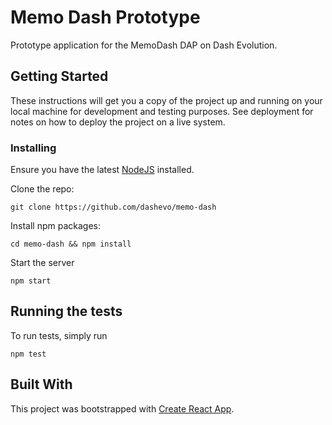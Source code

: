 # Memo Dash Prototype

Prototype application for the MemoDash DAP on Dash Evolution.

## Getting Started

These instructions will get you a copy of the project up and running on your local machine for development and testing purposes. See deployment for notes on how to deploy the project on a live system.

### Installing

Ensure you have the latest [NodeJS](https://nodejs.org/en/download/) installed.

Clone the repo:

```
git clone https://github.com/dashevo/memo-dash
```

Install npm packages:

```
cd memo-dash && npm install
```

Start the server

```
npm start
```

## Running the tests

To run tests, simply run

```
npm test
```

## Built With

This project was bootstrapped with [Create React App](https://github.com/facebookincubator/create-react-app).
